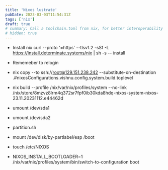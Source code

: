 ```yaml
---
title: 'Nixos lustrate'
pubDate: 2023-03-03T11:54:31Z
tags: ['nix']
draft: true
# summary: Call a toolchain.toml from nix, for better interoperability with non-nix developers
# hidden: true
---
```


- Install nix
    curl --proto '=https' --tlsv1.2 -sSf -L https://install.determinate.systems/nix | sh -s -- install

- Rememeber to relogin

- nix copy --to ssh://root@129.151.238.242 --substitute-on-destination .#nixosConfigurations.vishnu.config.system.build.toplevel

- nix build --profile /nix/var/nix/profiles/system --no-link /nix/store/8mzvz8lrm4q372sr7fpf0ib30kda8hdq-nixos-system-nixos-23.11.20231112.e44462d

- umount /dev/sda1
- umount /dev/sda2

- partition.sh

- mount /dev/disk/by-partlabel/esp /boot

- touch /etc/NIXOS

- NIXOS_INSTALL_BOOTLOADER=1 /nix/var/nix/profiles/system/bin/switch-to-configuration boot

